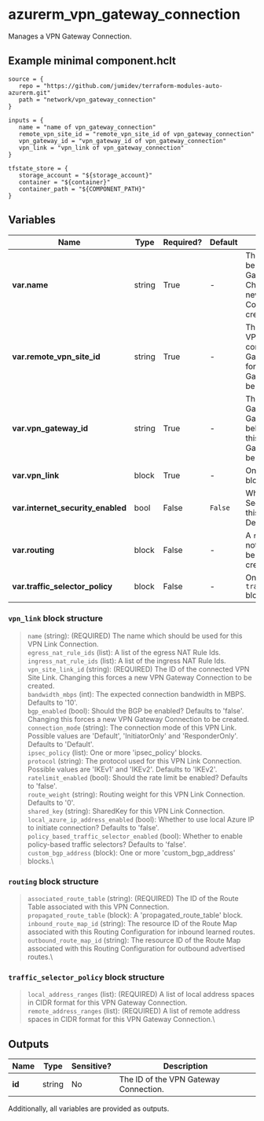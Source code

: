 # azurerm_vpn_gateway_connection

Manages a VPN Gateway Connection.

## Example minimal component.hclt

```hcl
source = {
   repo = "https://github.com/jumidev/terraform-modules-auto-azurerm.git" 
   path = "network/vpn_gateway_connection" 
}

inputs = {
   name = "name of vpn_gateway_connection" 
   remote_vpn_site_id = "remote_vpn_site_id of vpn_gateway_connection" 
   vpn_gateway_id = "vpn_gateway_id of vpn_gateway_connection" 
   vpn_link = "vpn_link of vpn_gateway_connection" 
}

tfstate_store = {
   storage_account = "${storage_account}" 
   container = "${container}" 
   container_path = "${COMPONENT_PATH}" 
}

```

## Variables

| Name | Type | Required? |  Default  |  Description |
| ---- | ---- | --------- |  ----------- | ----------- |
| **var.name** | string | True | -  |  The name which should be used for this VPN Gateway Connection. Changing this forces a new VPN Gateway Connection to be created. | 
| **var.remote_vpn_site_id** | string | True | -  |  The ID of the remote VPN Site, which will connect to the VPN Gateway. Changing this forces a new VPN Gateway Connection to be created. | 
| **var.vpn_gateway_id** | string | True | -  |  The ID of the VPN Gateway that this VPN Gateway Connection belongs to. Changing this forces a new VPN Gateway Connection to be created. | 
| **var.vpn_link** | block | True | -  |  One or more `vpn_link` blocks. | 
| **var.internet_security_enabled** | bool | False | `False`  |  Whether Internet Security is enabled for this VPN Connection. Defaults to `false`. | 
| **var.routing** | block | False | -  |  A `routing` block. If this is not specified, there will be a default route table created implicitly. | 
| **var.traffic_selector_policy** | block | False | -  |  One or more `traffic_selector_policy` blocks. | 

### `vpn_link` block structure

> `name` (string): (REQUIRED) The name which should be used for this VPN Link Connection.\
> `egress_nat_rule_ids` (list): A list of the egress NAT Rule Ids.\
> `ingress_nat_rule_ids` (list): A list of the ingress NAT Rule Ids.\
> `vpn_site_link_id` (string): (REQUIRED) The ID of the connected VPN Site Link. Changing this forces a new VPN Gateway Connection to be created.\
> `bandwidth_mbps` (int): The expected connection bandwidth in MBPS. Defaults to '10'.\
> `bgp_enabled` (bool): Should the BGP be enabled? Defaults to 'false'. Changing this forces a new VPN Gateway Connection to be created.\
> `connection_mode` (string): The connection mode of this VPN Link. Possible values are 'Default', 'InitiatorOnly' and 'ResponderOnly'. Defaults to 'Default'.\
> `ipsec_policy` (list): One or more 'ipsec_policy' blocks.\
> `protocol` (string): The protocol used for this VPN Link Connection. Possible values are 'IKEv1' and 'IKEv2'. Defaults to 'IKEv2'.\
> `ratelimit_enabled` (bool): Should the rate limit be enabled? Defaults to 'false'.\
> `route_weight` (string): Routing weight for this VPN Link Connection. Defaults to '0'.\
> `shared_key` (string): SharedKey for this VPN Link Connection.\
> `local_azure_ip_address_enabled` (bool): Whether to use local Azure IP to initiate connection? Defaults to 'false'.\
> `policy_based_traffic_selector_enabled` (bool): Whether to enable policy-based traffic selectors? Defaults to 'false'.\
> `custom_bgp_address` (block): One or more 'custom_bgp_address' blocks.\

### `routing` block structure

> `associated_route_table` (string): (REQUIRED) The ID of the Route Table associated with this VPN Connection.\
> `propagated_route_table` (block): A 'propagated_route_table' block.\
> `inbound_route_map_id` (string): The resource ID of the Route Map associated with this Routing Configuration for inbound learned routes.\
> `outbound_route_map_id` (string): The resource ID of the Route Map associated with this Routing Configuration for outbound advertised routes.\

### `traffic_selector_policy` block structure

> `local_address_ranges` (list): (REQUIRED) A list of local address spaces in CIDR format for this VPN Gateway Connection.\
> `remote_address_ranges` (list): (REQUIRED) A list of remote address spaces in CIDR format for this VPN Gateway Connection.\



## Outputs

| Name | Type | Sensitive? | Description |
| ---- | ---- | --------- | --------- |
| **id** | string | No  | The ID of the VPN Gateway Connection. | 

Additionally, all variables are provided as outputs.
